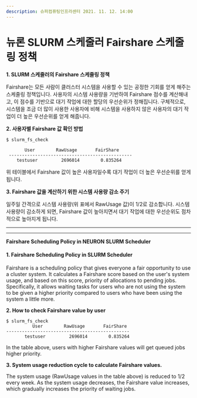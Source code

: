```yaml
---
description: 슈퍼컴퓨팅인프라센터 2021. 11. 12. 14:00
---
```


# 뉴론 SLURM 스케줄러 Fairshare 스케줄링 정책

**1. SLURM 스케줄러의 Fairshare 스케줄링 정책**

Fairshare는 모든 사람이 클러스터 시스템을 사용할 수 있는 공정한 기회를 얻게 해주는 스케줄링 정책입니다. 사용자의 시스템 사용량을 기반하여 Fairshare 점수를 계산해내고, 이 점수를 기반으로 대기 작업에 대한 할당의 우선순위가 정해집니다. 구체적으로, 시스템을 조금 더 많이 사용한 사용자에 비해 시스템을 사용하지 않은 사용자의 대기 작업이 더 높은 우선순위를 얻게 해줍니다.



**2. 사용자별 Fairshare 값 확인 방법**

```
$ slurm_fs_check

       User        RawUsage       FairShare
 -----------------------------------------------
    testuser         2696014        0.835264
```

위 테이블에서 Fairshare 값이 높은 사용자일수록 대기 작업이 더 높은 우선순위를 얻게 됩니다.



**3. Fairshare 값을 계산하기 위한 시스템 사용량 감소 주기**

일주일 간격으로 시스템 사용량(위 표에서 RawUsage 값)이 1/2로 감소합니다. 시스템 사용량이 감소하게 되면, Fairshare 값이 높아지면서 대기 작업에 대한 우선순위도 점차적으로 높아지게 됩니다.

***

****

**Fairshare Scheduling Policy in NEURON SLURM Scheduler**

#### **1. Fairshare Scheduling Policy in SLURM Scheduler**

Fairshare is a scheduling policy that gives everyone a fair opportunity to use a cluster system. It calculates a Fairshare score based on the user's system usage, and based on this score, priority of allocations to pending jobs. Specifically, it allows waiting tasks for users who are not using the system to be given a higher priority compared to users who have been using the system a little more.



**2. How to check Fairshare value by user**

```
$ slurm_fs_check
          User        RawUsage       FairShare
-----------------------------------------------
       testuser         2696014        0.835264
```

In the table above, users with higher Fairshare values ​​will get queued jobs higher priority.



**3. System usage reduction cycle to calculate Fairshare values.**

The system usage (RawUsage values in the table above) is reduced to 1/2 every week. As the system usage decreases, the Fairshare value increases, which gradually increases the priority of waiting jobs.
